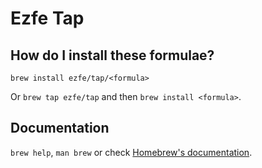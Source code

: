 # Ezfe Tap

## How do I install these formulae?
`brew install ezfe/tap/<formula>`

Or `brew tap ezfe/tap` and then `brew install <formula>`.

## Documentation
`brew help`, `man brew` or check [Homebrew's documentation](https://docs.brew.sh).
